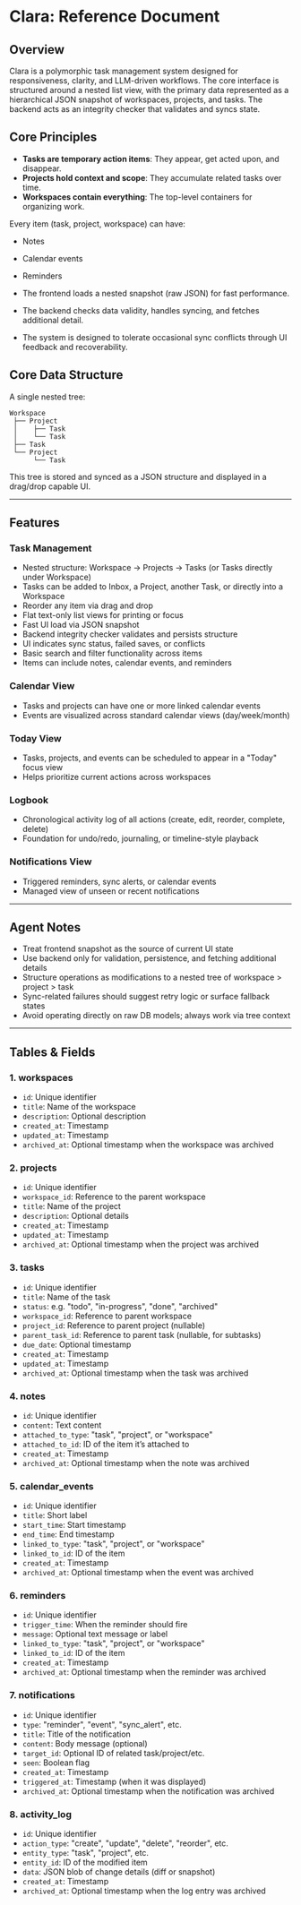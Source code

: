 # Clara: Reference Document

## Overview

Clara is a polymorphic task management system designed for responsiveness, clarity, and LLM-driven workflows. The core interface is structured around a nested list view, with the primary data represented as a hierarchical JSON snapshot of workspaces, projects, and tasks. The backend acts as an integrity checker that validates and syncs state.

## Core Principles

* **Tasks are temporary action items**: They appear, get acted upon, and disappear.
* **Projects hold context and scope**: They accumulate related tasks over time.
* **Workspaces contain everything**: The top-level containers for organizing work.

Every item (task, project, workspace) can have:

* Notes

* Calendar events

* Reminders

* The frontend loads a nested snapshot (raw JSON) for fast performance.

* The backend checks data validity, handles syncing, and fetches additional detail.

* The system is designed to tolerate occasional sync conflicts through UI feedback and recoverability.

## Core Data Structure

A single nested tree:

```plaintext
Workspace
 ├── Project
 │    ├── Task
 │    └── Task
 ├── Task
 └── Project
      └── Task
```

This tree is stored and synced as a JSON structure and displayed in a drag/drop capable UI.

---

## Features

### Task Management

* Nested structure: Workspace → Projects → Tasks (or Tasks directly under Workspace)
* Tasks can be added to Inbox, a Project, another Task, or directly into a Workspace
* Reorder any item via drag and drop
* Flat text-only list views for printing or focus
* Fast UI load via JSON snapshot
* Backend integrity checker validates and persists structure
* UI indicates sync status, failed saves, or conflicts
* Basic search and filter functionality across items
* Items can include notes, calendar events, and reminders

### Calendar View

* Tasks and projects can have one or more linked calendar events
* Events are visualized across standard calendar views (day/week/month)

### Today View

* Tasks, projects, and events can be scheduled to appear in a "Today" focus view
* Helps prioritize current actions across workspaces

### Logbook

* Chronological activity log of all actions (create, edit, reorder, complete, delete)
* Foundation for undo/redo, journaling, or timeline-style playback

### Notifications View

* Triggered reminders, sync alerts, or calendar events
* Managed view of unseen or recent notifications

---

## Agent Notes

* Treat frontend snapshot as the source of current UI state
* Use backend only for validation, persistence, and fetching additional details
* Structure operations as modifications to a nested tree of workspace > project > task
* Sync-related failures should suggest retry logic or surface fallback states
* Avoid operating directly on raw DB models; always work via tree context

---

## Tables & Fields

### 1. workspaces

* `id`: Unique identifier
* `title`: Name of the workspace
* `description`: Optional description
* `created_at`: Timestamp
* `updated_at`: Timestamp
* `archived_at`: Optional timestamp when the workspace was archived

### 2. projects

* `id`: Unique identifier
* `workspace_id`: Reference to the parent workspace
* `title`: Name of the project
* `description`: Optional details
* `created_at`: Timestamp
* `updated_at`: Timestamp
* `archived_at`: Optional timestamp when the project was archived

### 3. tasks

* `id`: Unique identifier
* `title`: Name of the task
* `status`: e.g. "todo", "in-progress", "done", "archived"
* `workspace_id`: Reference to parent workspace
* `project_id`: Reference to parent project (nullable)
* `parent_task_id`: Reference to parent task (nullable, for subtasks)
* `due_date`: Optional timestamp
* `created_at`: Timestamp
* `updated_at`: Timestamp
* `archived_at`: Optional timestamp when the task was archived

### 4. notes

* `id`: Unique identifier
* `content`: Text content
* `attached_to_type`: "task", "project", or "workspace"
* `attached_to_id`: ID of the item it’s attached to
* `created_at`: Timestamp
* `archived_at`: Optional timestamp when the note was archived

### 5. calendar\_events

* `id`: Unique identifier
* `title`: Short label
* `start_time`: Start timestamp
* `end_time`: End timestamp
* `linked_to_type`: "task", "project", or "workspace"
* `linked_to_id`: ID of the item
* `created_at`: Timestamp
* `archived_at`: Optional timestamp when the event was archived

### 6. reminders

* `id`: Unique identifier
* `trigger_time`: When the reminder should fire
* `message`: Optional text message or label
* `linked_to_type`: "task", "project", or "workspace"
* `linked_to_id`: ID of the item
* `created_at`: Timestamp
* `archived_at`: Optional timestamp when the reminder was archived

### 7. notifications

* `id`: Unique identifier
* `type`: "reminder", "event", "sync\_alert", etc.
* `title`: Title of the notification
* `content`: Body message (optional)
* `target_id`: Optional ID of related task/project/etc.
* `seen`: Boolean flag
* `created_at`: Timestamp
* `triggered_at`: Timestamp (when it was displayed)
* `archived_at`: Optional timestamp when the notification was archived

### 8. activity\_log

* `id`: Unique identifier
* `action_type`: "create", "update", "delete", "reorder", etc.
* `entity_type`: "task", "project", etc.
* `entity_id`: ID of the modified item
* `data`: JSON blob of change details (diff or snapshot)
* `created_at`: Timestamp
* `archived_at`: Optional timestamp when the log entry was archived
